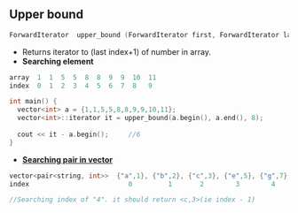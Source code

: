 ## Upper bound
```c++
ForwardIterator  upper_bound (ForwardIterator first, ForwardIterator last, const T& val, Compare comp)
```
- Returns iterator to (last index+1) of number in array.
- **Searching element**
```c++
array  1  1  5  5  8  8  9  9  10  11
index  0  1  2  3  4  5  6  7  8   9

int main() {
  vector<int> a = {1,1,5,5,8,8,9,9,10,11};
  vector<int>::iterator it = upper_bound(a.begin(), a.end(), 8);
  
  cout << it - a.begin();     //6
}
```
- **[Searching pair in vector](/DS_Questions/Questions/Strings/Length_Find/Time_based_Key_value_store.md)**
```c++
vector<pair<string, int>>  {"a",1}, {"b",2}, {"c",3}, {"e",5}, {"g",7}, {"i",9}
index                         0         1       2        3        4       5

//Searching index of "4". it should return <c,3>(ie index - 1)
```
